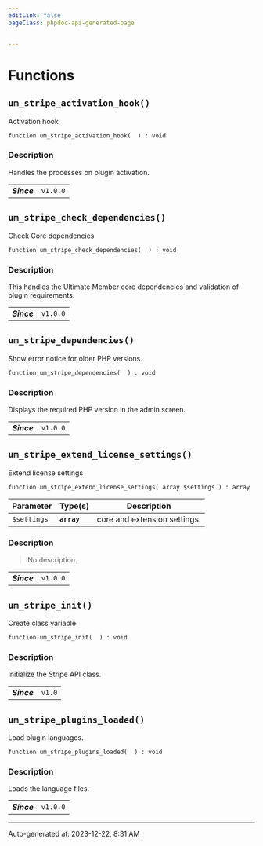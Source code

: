 ```yaml
---
editLink: false
pageClass: phpdoc-api-generated-page


---
```


# Functions

        
##  `um_stripe_activation_hook()`    

Activation hook

```php:no-line-numbers
function um_stripe_activation_hook(  ) : void
```



### Description

Handles the processes on plugin activation.

| | |
|:--------:| ----------- |
| ***Since*** |`v1.0.0`<br />|


        
##  `um_stripe_check_dependencies()`    

Check Core dependencies

```php:no-line-numbers
function um_stripe_check_dependencies(  ) : void
```



### Description

This handles the Ultimate Member core dependencies and validation of plugin requirements.

| | |
|:--------:| ----------- |
| ***Since*** |`v1.0.0`<br />|


        
##  `um_stripe_dependencies()`    

Show error notice for older PHP versions

```php:no-line-numbers
function um_stripe_dependencies(  ) : void
```



### Description

Displays the required PHP version in the admin screen.

| | |
|:--------:| ----------- |
| ***Since*** |`v1.0.0`<br />|


        
##  `um_stripe_extend_license_settings()`    

Extend license settings

```php:no-line-numbers
function um_stripe_extend_license_settings( array $settings ) : array
```

| Parameter | Type(s) | Description |
|-----------|------|-------------|
| `$settings` | **`array`** | core and extension settings. |


### Description

> No description.

| | |
|:--------:| ----------- |
| ***Since*** |`v1.0.0`<br />|


        
##  `um_stripe_init()`    

Create class variable

```php:no-line-numbers
function um_stripe_init(  ) : void
```



### Description

Initialize the Stripe API class.

| | |
|:--------:| ----------- |
| ***Since*** |`v1.0`<br />|


        
##  `um_stripe_plugins_loaded()`    

Load plugin languages.

```php:no-line-numbers
function um_stripe_plugins_loaded(  ) : void
```



### Description

Loads the language files.

| | |
|:--------:| ----------- |
| ***Since*** |`v1.0.0`<br />|




--------

<div class="page-edit">
    <div class="last-updated">
        <span class="prefix">Auto-generated at: </span>
        <span class="time">2023-12-22, 8:31 AM</span>
    </div>
</div>



